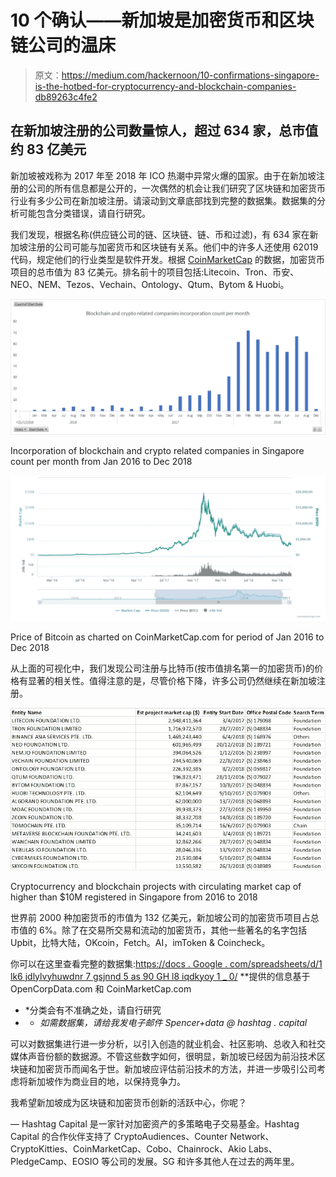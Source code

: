 # 10 个确认——新加坡是加密货币和区块链公司的温床

> 原文：<https://medium.com/hackernoon/10-confirmations-singapore-is-the-hotbed-for-cryptocurrency-and-blockchain-companies-db89263c4fe2>

## 在新加坡注册的公司数量惊人，超过 634 家，总市值约 83 亿美元

新加坡被戏称为 2017 年至 2018 年 ICO 热潮中异常火爆的国家。由于在新加坡注册的公司的所有信息都是公开的，一次偶然的机会让我们研究了区块链和加密货币行业有多少公司在新加坡注册。请滚动到文章底部找到完整的数据集。数据集的分析可能包含分类错误，请自行研究。

我们发现，根据名称(供应链公司的链、区块链、链、币和过滤)，有 634 家在新加坡注册的公司可能与加密货币和区块链有关系。他们中的许多人还使用 62019 代码，规定他们的行业类型是软件开发。根据 [CoinMarketCap](http://coinmarketcap.com) 的数据，加密货币项目的总市值为 83 亿美元。排名前十的项目包括:Litecoin、Tron、币安、NEO、NEM、Tezos、Vechain、Ontology、Qtum、Bytom & Huobi。

![](img/d0ecff28f3199a57c880c9e114662042.png)

Incorporation of blockchain and crypto related companies in Singapore count per month from Jan 2016 to Dec 2018

![](img/cd6ec278ce9aff1243d1e9904d26c3f0.png)

Price of Bitcoin as charted on CoinMarketCap.com for period of Jan 2016 to Dec 2018

从上面的可视化中，我们发现公司注册与比特币(按市值排名第一的加密货币)的价格有显著的相关性。值得注意的是，尽管价格下降，许多公司仍然继续在新加坡注册。

![](img/177f66df59cdbe3bdfaef6c0b1b88919.png)

Cryptocurrency and blockchain projects with circulating market cap of higher than $10M registered in Singapore from 2016 to 2018

世界前 2000 种加密货币的市值为 132 亿美元，新加坡公司的加密货币项目占总市值的 6%。除了在交易所交易和流动的加密货币，其他一些著名的名字包括 Upbit，比特大陆，OKcoin，Fetch。AI，imToken & Coincheck。

你可以在这里查看完整的数据集:[https://docs . Google . com/spreadsheets/d/1 lk6 jdlylvyhuwdnr 7 gsjnnd 5 as 90 GH l8 iqdkyoy 1 _ 0/](https://docs.google.com/spreadsheets/d/1Lk6TJdlylVYhUWDnr7gSjnND5As90ghL8iqDKyoY1_0/edit?usp=sharing)
**提供的信息基于 OpenCorpData.com 和 CoinMarketCap.com
* *分类会有不准确之处，请自行研究
* * *如需数据集，请给我发电子邮件 Spencer+data @ hashtag . capital*

可以对数据集进行进一步分析，以引入创造的就业机会、社区影响、总收入和社交媒体声音份额的数据源。不管这些数字如何，很明显，新加坡已经因为前沿技术区块链和加密货币而闻名于世。新加坡应评估前沿技术的方法，并进一步吸引公司考虑将新加坡作为商业目的地，以保持竞争力。

我希望新加坡成为区块链和加密货币创新的活跃中心，你呢？

—
Hashtag Capital 是一家针对加密资产的多策略电子交易基金。Hashtag Capital 的合作伙伴支持了 CryptoAudiences、Counter Network、CryptoKitties、CoinMarketCap、Cobo、Chainrock、Akio Labs、PledgeCamp、EOSIO 等公司的发展。SG 和许多其他人在过去的两年里。